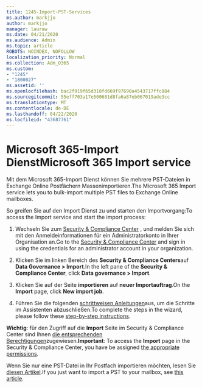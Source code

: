 ```yaml
---
title: 1245-Import-PST-Services
ms.author: markjjo
author: markjjo
manager: lauraw
ms.date: 04/21/2020
ms.audience: Admin
ms.topic: article
ROBOTS: NOINDEX, NOFOLLOW
localization_priority: Normal
ms.collection: Adm_O365
ms.custom:
- "1245"
- "1800027"
ms.assetid: ''
ms.openlocfilehash: bac2f919f65d318fd669f97690a4543717ffc884
ms.sourcegitcommit: 55eff703a17e500681d8fa6a87eb067019ade3cc
ms.translationtype: MT
ms.contentlocale: de-DE
ms.lasthandoff: 04/22/2020
ms.locfileid: "43687761"
---
```

# <a name="microsoft-365-import-service"></a><span data-ttu-id="ddb2b-102">Microsoft 365-Import Dienst</span><span class="sxs-lookup"><span data-stu-id="ddb2b-102">Microsoft 365 Import service</span></span>

<span data-ttu-id="ddb2b-103">Mit dem Microsoft 365-Import Dienst können Sie mehrere PST-Dateien in Exchange Online Postfächern Massenimportieren.</span><span class="sxs-lookup"><span data-stu-id="ddb2b-103">The Microsoft 365 Import service lets you to bulk-import multiple PST files to Exchange Online mailboxes.</span></span>

<span data-ttu-id="ddb2b-104">So greifen Sie auf den Import Dienst zu und starten den Importvorgang:</span><span class="sxs-lookup"><span data-stu-id="ddb2b-104">To access the Import service and start the import process:</span></span>

1. <span data-ttu-id="ddb2b-105">Wechseln Sie zum [Security & Compliance Center](https://protection.office.com) , und melden Sie sich mit den Anmeldeinformationen für ein Administratorkonto in Ihrer Organisation an.</span><span class="sxs-lookup"><span data-stu-id="ddb2b-105">Go to the [Security & Compliance Center](https://protection.office.com) and sign in using the credentials for an administrator account in your organization.</span></span>

2. <span data-ttu-id="ddb2b-106">Klicken Sie im linken Bereich des **Security & Compliance Centers**auf **Data Governance > Import**.</span><span class="sxs-lookup"><span data-stu-id="ddb2b-106">In the left pane of the **Security & Compliance Center**, click **Data governance > Import**.</span></span>

3. <span data-ttu-id="ddb2b-107">Klicken Sie auf der Seite **importieren** auf **neuer Importauftrag**.</span><span class="sxs-lookup"><span data-stu-id="ddb2b-107">On the **Import** page, click **New import job**.</span></span>

4. <span data-ttu-id="ddb2b-108">Führen Sie die folgenden [schrittweisen Anleitungen](https://docs.microsoft.com/office365/securitycompliance/use-network-upload-to-import-pst-files)aus, um die Schritte im Assistenten abzuschließen.</span><span class="sxs-lookup"><span data-stu-id="ddb2b-108">To complete the steps in the wizard, please follow these [step-by-step instructions](https://docs.microsoft.com/office365/securitycompliance/use-network-upload-to-import-pst-files).</span></span>

<span data-ttu-id="ddb2b-109">**Wichtig**: für den Zugriff auf die **Import** Seite im Security & Compliance Center sind Ihnen [die entsprechenden Berechtigungen](https://docs.microsoft.com/office365/securitycompliance/use-network-upload-to-import-pst-files#before-you-begin)zugewiesen.</span><span class="sxs-lookup"><span data-stu-id="ddb2b-109">**Important**: To access the **Import** page in the Security & Compliance Center, you have be assigned  [the appropriate permissions](https://docs.microsoft.com/office365/securitycompliance/use-network-upload-to-import-pst-files#before-you-begin).</span></span>

<span data-ttu-id="ddb2b-110">Wenn Sie nur eine PST-Datei in Ihr Postfach importieren möchten, lesen Sie [diesen Artikel](https://support.office.com/article/import-email-contacts-and-calendar-from-an-outlook-pst-file-431a8e9a-f99f-4d5f-ae48-ded54b3440ac).</span><span class="sxs-lookup"><span data-stu-id="ddb2b-110">If you just want to import a PST to your mailbox, see [this article](https://support.office.com/article/import-email-contacts-and-calendar-from-an-outlook-pst-file-431a8e9a-f99f-4d5f-ae48-ded54b3440ac).</span></span>
